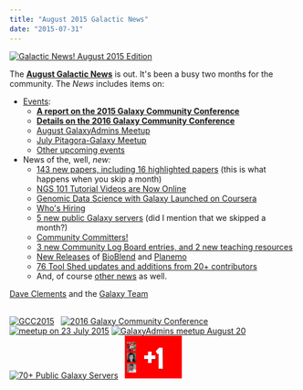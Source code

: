 ```yaml
---
title: "August 2015 Galactic News"
date: "2015-07-31"
---
```

<div class='right'>
<a href='/galaxy-updates/2015-08/'><img src="/src/images/logos/GalaxyUpdate200.png" alt="Galactic News! August 2015 Edition" width=150 /></a>
</div>

The **[August Galactic News](/galaxy-updates/2015-08/)** is out.  It's been a busy two months for the community.  The *News* includes items on:
* [Events](/galaxy-updates/2015-08/#events):
  * **[A report on the 2015 Galaxy Community Conference](/galaxy-updates/2015-08/#gcc2015-report)**
  * **[Details on the 2016 Galaxy Community Conference](/galaxy-updates/2015-08/#gcc2016-june-25-29-2016-bloomington-indiana-united-states)**
  * [August GalaxyAdmins Meetup](/galaxy-updates/2015-08/#august-galaxyadmins-meetup)
  * [July Pitagora-Galaxy Meetup](/galaxy-updates/2015-08/#july-2015-pitagora-galaxy-meetup)
  * [Other upcoming events](/galaxy-updates/2015-08/#other-events)
* News of the, well, *new:*
  * [143 new papers, including 16 highlighted papers](/galaxy-updates/2015-08/#new-papers) (this is what happens when you skip a month)
  * [NGS 101 Tutorial Videos are Now Online](/galaxy-updates/2015-08/#ngs-101-tutorial-videos-are-now-online)
  * [Genomic Data Science with Galaxy Launched on Coursera](/galaxy-updates/2015-08/#genomic-data-science-with-galaxy-launched-on-coursera)
  * [Who's Hiring](/galaxy-updates/2015-08/#whos-hiring)
  * [5 new public Galaxy servers](/galaxy-updates/2015-08/#new-public-galaxy-servers) (did I mention that we skipped a month?)
  * [Community Committers!](/galaxy-updates/2015-08/#community-committers)
  * [3 new Community Log Board entries, and 2 new teaching resources](/galaxy-updates/2015-08/#galaxy-community-hubs)
  * [New Releases](/galaxy-updates/2015-08/#releases) of [BioBlend](/galaxy-updates/2015-08/#bioblend-060-and-061) and  [Planemo](/galaxy-updates/2015-08/#planemo-0130-through-0132)
  * [76 Tool Shed updates and additions from 20+ contributors](/toolshed/contributions/2015-07/)
  * And, of course [other news](/galaxy-updates/2015-08/#other-news) as well.

[Dave Clements](/people/dave-clements/) and the [Galaxy Team](/src/galaxy-team/)

<br />
<div class='center'>
<a href='/galaxy-updates/2015-08/#gcc2015-report'><img src="/src/images/logos/GCC2015LogoWide600.png" alt="GCC2015" height="75" /></a> &nbsp;
<a href='/galaxy-updates/2015-08/#gcc2016-june-25-29-2016-bloomington-indiana-united-states'><img src="/src/events/gcc2016/GCC2016LogoFull_big.png" alt="2016 Galaxy Community Conference" height="75" /></a>
<a href='/galaxy-updates/2015-08/#july-2015-pitagora-galaxy-meetup'><img src="/src/images/logos/PitagoraBoXLogo.png" alt="meetup on 23 July 2015" height="75" /></a>
<a href='/galaxy-updates/2015-08/#august-galaxyadmins-meetup'><img src="/src/images/logos/GalaxyAdmins.png" alt="GalaxyAdmins meetup August 20" height="60" /></a> &nbsp;
<a href='/galaxy-updates/2015-08/#new-public-galaxy-servers'><img src="/src/public-galaxy-servers/70PlusSlide.png" alt="70+ Public Galaxy Servers" height="75" /></a> &nbsp;
<a href='/galaxy-updates/2015-08/#community-committers'><img src="/src/images/CommunityCommitters1.png" alt="Community Committers" height="75" /></a>
</div>
<br />
